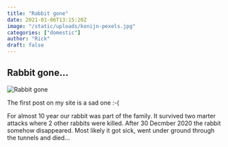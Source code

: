 ```yaml
---
title: "Rabbit gone"
date: 2021-01-06T13:15:20Z
image: "/static/uploads/konijn-pexels.jpg"
categories: ["domestic"]
author: "Rick"
draft: false
---
```


## Rabbit gone...

![Rabbit gone](/uploads/konijn-pexels.jpg)

The first post on my site is a sad one :-(

For almost 10 year our rabbit was part of the family. 
It survived two marter attacks where 2 other rabbits were killed.
After 30 Decmber 2020 the rabbit somehow disappeared. Most likely it got sick, went under ground through the tunnels and died...
